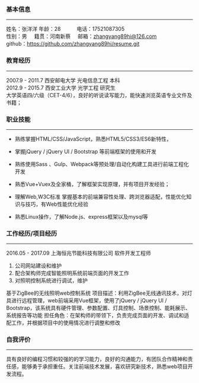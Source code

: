
### 基本信息
---
姓名：张洋洋                        年龄：28                         电话：17521087305  
性别：男                            籍贯：河南新蔡                   邮箱：zhangyang89hi@126.com  
github：https://github.com/zhangyang89hi/resume.git  

### 教育经历
---
2007.9 - 2011.7	西安邮电大学	光电信息工程	本科  
2012.9 - 2015.7	西安工业大学	光学工程	研究生  
大学英语四/六级（CET-4/6），良好的听说读写能力，能快速浏览英语专业文件及书籍；

### 职业技能
---
+ 熟练掌握HTML/CSS/JavaScript，熟悉HTML5/CSS3/ES6新特性，

+ 掌握jQuery / jQuery UI / Bootstrap 等前端框架的使用和开发

+ 熟练使用Sass 、Gulp、Webpack等预处理/自动化构建工具进行前端工程化开发

+ 熟悉Vue+Vuex及全家桶，了解框架实现原理，并有项目开发经验；

+ 理解Web,W3C标准 掌握基本的前端兼容性处理、跨浏览器适配，性能优化知识与技巧，有Web性能优化经验

+ 熟悉Linux操作，了解Node.js、express框架以及mysql等
### 工作经历/项目经历
---
2016.05 - 2017.09          上海恒兆节能科技有限公司            软件开发工程师
1. 公司网站建设和维护
2. 配合架构师完成智能照明系统前端页面的开发工作
3. 对照明控制系统进行调试，维护

基于ZigBee的无线照明web控制系统
项目描述：利用ZigBee无线通讯技术，对灯具进行远程管理，web前端采用Vue框架，使用了jQuery / jQuery UI / Bootstrap，该系统具有硬件管理、参数配置、灯具控制、场景控制、能耗展示、系统报告等功能
担任角色：在架构师的带领下，负责完成页面的开发、调试和适配工作，并根据项目中的使用情况进行调整和修改

### 自我评价
---
具有良好的编程习惯和较强的的学习能力，良好的沟通能力，有团队合作精神和责任感，能够勇于承担重任。关注前端技术发展，喜欢研究新技术，熟悉web项目开发流程。
